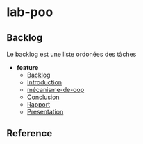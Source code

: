 # lab-poo

## Backlog

Le backlog est une liste ordonées des tâches

- **feature**
  - [Backlog](./backlog/feature/1.backlog.md)
  - [Introduction](./backlog/feature/2.introduction.md)
  - [mécanisme-de-oop](./backlog/feature/3.mécanisme-de-oop.md)
  - [Conclusion](./backlog/feature/4.conclusion.md)
  - [Rapport](./docs/rapport.md)
  - [Presentation](./docs/presentation.md)

## Reference 
